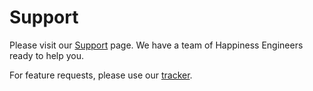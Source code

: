 # Support

Please visit our [Support](https://www.mailpoet.com/support/) page. We have a team of Happiness Engineers ready to help you.

For feature requests, please use our [tracker](https://feedback.mailpoet.com).
